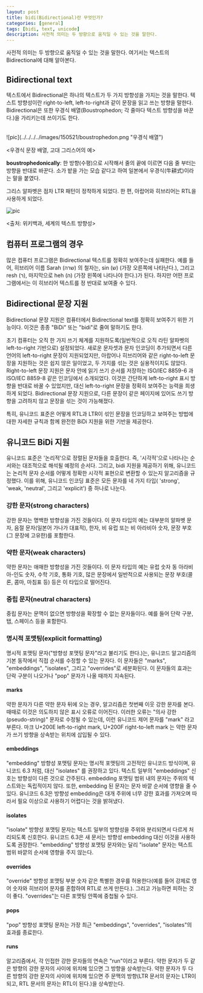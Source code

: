 ```yaml
---
layout: post
title: bidi(Bidirectional)란 무엇인가?
categories: [general]
tags: [bidi, text, unicode]
description: 사전적 의미는 두 방향으로 움직일 수 있는 것을 말한다.
---
```


사전적 의미는 두 방향으로 움직일 수 있는 것을 말한다. 여기서는 텍스트의 Bidirectional에 대해 알아본다.

## Bidirectional text
텍스트에서 Bidirectional은 하나의 텍스트가 두 가지 방향성을 가지는 것을 말한다. 텍스트 방향성이란 right-to-left, left-to-right과 같이 문장을 읽고 쓰는 방향을 말한다. Bidirectional은 또한 우경식 배열(Boustrophedon; 각 줄마다 텍스트 방향성을 바꾼다.)을 가리키는데 쓰이기도 한다.

<br />
![pic](../../../../images/150521/boustrophedon.png "우경식 배열")

<우경식 문장 배열, 고대 그리스어의 예>

__boustrophedonically__: 한 방향(수평)으로 시작해서 줄의 끝에 이르면 다음 줄 부터는 방향을 반대로 바꾼다. 소가 밭을 가는 모습 같다고 하여 일본에서 우경식(牛耕式)이라는 말을 붙였다.

그리스 알파벳은 점차 LTR 패턴이 정착하게 되었다. 한 편, 아랍어와 히브리어는 RTL을 사용하게 되었다.

![pic](http://upload.wikimedia.org/wikipedia/commons/thumb/4/47/Writing_directions_of_the_world.svg/800px-Writing_directions_of_the_world.svg.png "Wikipedia")

<출처: 위키백과, 세계의 텍스트 방향성>

## 컴퓨터 프로그램의 경우
많은 컴퓨터 프로그램은 Bidirectional 텍스트를 정확히 보여주는데 실패한다. 예를 들어, 히브리어 이름 Sarah (שרה) 의 철자는, sin (ש) (가장 오른쪽에 나타난다.), 그리고 resh (ר), 마지막으로 heh (ה) (가장 왼쪽에 나타나야 한다.)가 된다. 하지만 어떤 프로그램에서는 이 히브리어 텍스트를 정 반대로 보여줄 수 있다.

## Bidirectional 문장 지원
Bidirectional 문장 지원은 컴퓨터에서 Bidirectional text를 정확히 보여주기 위한 기능이다. 이것은 종종 "BiDi" 또는 "bidi"로 줄여 말하기도 한다.

초기 컴퓨터는 오직 한 가지 쓰기 체계를 지원하도록(일반적으로 오직 라틴 알파벳의 left-to-right 기반으로) 설정되었다. 새로운 문자셋과 문자 인코딩이 추가되면서 다른 언어의 left-to-right 문장이 지원되었지만, 아랍어나 히브리어와 같은 right-to-left 문장을 지원하는 것은 쉽지 않은 일이었고, 두 가지를 섞는 것은 실용적이지도 않았다. Right-to-left 문장 지원은 문자 안에 읽기 쓰기 순서를 저장하는 ISO/IEC 8859-6 과 ISO/IEC 8859-8 같은 인코딩에서 소개되었다. 이것은 간단하게 left-to-right 표시 방향을 반대로 바꿀 수 있었지만, 대신 left-to-right 문장을 정확히 보여주는 능력을 희생하게 되었다. Bidirectional 문장 지원으로, 다른 문장이 같은 페이지에 있어도 쓰기 방향을 고려하지 않고 문장을 섞는 것이 가능해졌다.

특히, 유니코드 표준은 어떻게 RTL과 LTR이 섞인 문장을 인코딩하고 보여주는 방법에 대한 자세한 규칙과 함께 완전한 BiDi 지원을 위한 기반을 제공한다.

## 유니코드 BiDi 지원
유니코드 표준은 '논리적'으로 정렬된 문자들을 호출한다. 즉, '시각적'으로 나타나는 순서와는 대조적으로 해석될 예정의 순서다. 그리고, bidi 지원을 제공하기 위해, 유니코드는 논리적 문자 순서를 어떻게 정확한 시각적 표현으로 변환할 수 있는지 알고리즘을 규정했다. 이를 위해, 유니코드 인코딩 표준은 모든 문자를 네 가지 타입( 'strong', 'weak, 'neutral', 그리고 'explicit') 중 하나로 나눈다.

### 강한 문자(strong characters)
강한 문자는 명백한 방향성을 가진 것들이다. 이 문자 타입의 예는 대부분의 알파벳 문자, 음절 문자(일본어 가나가 대표적), 한자, 비 유럽 또는 비 아라비아 숫자, 문장 부호(그 문장에 고유한)를 포함한다.

### 약한 문자(weak characters)
약한 문자는 애매한 방향성을 가진 것들이다. 이 문자 타입의 예는 유럽 숫자 동 아라비아-인도 숫자, 수학 기호, 통화 기호, 많은 문장에서 일반적으로 사용되는 문장 부호(콜론, 콤마, 마침표 등) 등은 이 타입으로 떨어진다.

### 중립 문자(neutral characters)
중립 문자는 문맥이 없으면 방향성을 확장할 수 없는 문자들이다. 예를 들어 단락 구분, 탭, 스페이스 등을 포함한다.

### 명시적 포맷팅(explicit formatting)
명시적 포맷팅 문자("방향성 포맷팅 문자"라고 불리기도 한다.)는, 유니코드 알고리즘의 기본 동작에서 직접 순서를 수정할 수 있는 문자다. 이 문자들은 "marks", "embeddings", "isolates", 그리고 "overrides"로 세분화된다. 이 문자들의 효과는 단락 구분이 나오거나 "pop" 문자가 나올 때까지 지속된다.

#### marks
약한 문자가 다른 약한 문자 뒤에 오는 경우, 알고리즘은 첫번째 이웃 강한 문자를 본다. 때때로 이것은 의도하지 않은 표시 오류로 이어진다. 이러한 오류는 "의사 강한(pseudo-string)" 문자로 수정될 수 있는데, 이런 유니코드 제어 문자를 "mark" 라고 부른다. 마크 U+200E left-to-right mark, U+200F right-to-left mark 는 약한 문자가 쓰기 방향을 상속받는 위치에 삽입될 수 있다.

#### embeddings
"embedding" 방향성 포맷팅 문자는 명시적 포맷팅의 고전적인 유니코드 방식이며, 유니코드 6.3 처럼, 대신 "isolates" 를 권장하고 있다. 텍스트 일부의 "embeddings" 신호는 방향성이 다른 것으로 간주된다. embedding 포맷팅 범위 내의 문자는 주위의 텍스트와는 독립적이지 않다. 또한, embedding 된 문자는 문자 바깥 순서에 영향을 줄 수 있다. 유니코드 6.3은 방향성 embedding은 대개 주위에 너무 강한 효과를 가져오며 따라서 필요 이상으로 사용하기 어렵다는 것을 밝혀냈다.

#### isolates
"isolate" 방향성 포맷팅 문자는 텍스트 일부의 방향성을 주위와 분리되면서 다르게 처리되도록 신호한다. 유니코드 6.3은 새 문서는 방향성 embedding 대신 이것을 사용하도록 권장한다. "embedding" 방향성 포맷팅 문자와는 달리 "isolate" 문자는 텍스트 범위 바깥의 순서에 영향을 주지 않는다.

#### overrides
"override" 방향성 포맷팅 부분 숫자 같은 특별한 경우를 허용한다(예를 들어 강제로 영어 숫자와 히브리어 문자를 혼합하여 RTL로 쓰게 만든다.). 그리고 가능하면 피하는 것이 좋다. "overrides"는 다른 포맷팅 안쪽에 중첩될 수 있다.

#### pops
"pop" 방향성 포맷팅 문자는 가장 최근 "embeddings", "overrides", "isolates"의 효과를 종료한다.

#### runs
알고리즘에서, 각 인접한 강한 문자들의 연속은 "run"이라고 부른다. 약한 문자가 두 같은 방향의 강한 문자의 사이에 위치해 있으면 그 방향을 상속받는다. 약한 문자가 두 다른 방향의 강한 문자의 사이에 위치해 있으면 주 문맥의 방향(LTR 문서의 문자는 LTR이 되고, RTL 문서의 문자는 RTL이 된다.)을 상속받는다.